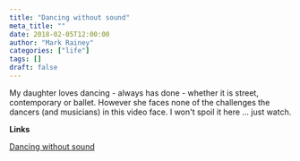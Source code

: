 ```yaml
---
title: "Dancing without sound"
meta_title: ""
date: 2018-02-05T12:00:00
author: "Mark Rainey"
categories: ["life"]
tags: []
draft: false
---
```

My daughter loves dancing - always has done - whether it is street, contemporary or ballet. However she faces none of the challenges the dancers (and musicians) in this video face. I won't spoil it here ... just watch. 

__Links__

[Dancing without sound](http://thecuriousbrain.com/?p=86954)

